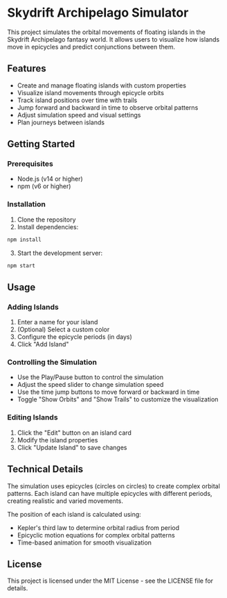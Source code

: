 # Skydrift Archipelago Simulator

This project simulates the orbital movements of floating islands in the Skydrift Archipelago fantasy world. It allows users to visualize how islands move in epicycles and predict conjunctions between them.

## Features

- Create and manage floating islands with custom properties
- Visualize island movements through epicycle orbits
- Track island positions over time with trails
- Jump forward and backward in time to observe orbital patterns
- Adjust simulation speed and visual settings
- Plan journeys between islands

## Getting Started

### Prerequisites

- Node.js (v14 or higher)
- npm (v6 or higher)

### Installation

1. Clone the repository
2. Install dependencies:
```bash
npm install
```
3. Start the development server:
```bash
npm start
```

## Usage

### Adding Islands

1. Enter a name for your island
2. (Optional) Select a custom color
3. Configure the epicycle periods (in days)
4. Click "Add Island"

### Controlling the Simulation

- Use the Play/Pause button to control the simulation
- Adjust the speed slider to change simulation speed
- Use the time jump buttons to move forward or backward in time
- Toggle "Show Orbits" and "Show Trails" to customize the visualization

### Editing Islands

1. Click the "Edit" button on an island card
2. Modify the island properties
3. Click "Update Island" to save changes

## Technical Details

The simulation uses epicycles (circles on circles) to create complex orbital patterns. Each island can have multiple epicycles with different periods, creating realistic and varied movements.

The position of each island is calculated using:
- Kepler's third law to determine orbital radius from period
- Epicyclic motion equations for complex orbital patterns
- Time-based animation for smooth visualization

## License

This project is licensed under the MIT License - see the LICENSE file for details.
